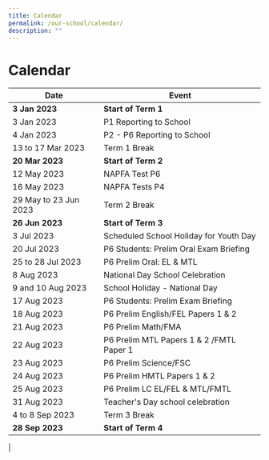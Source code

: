 ```yaml
---
title: Calendar
permalink: /our-school/calendar/
description: ""
---
```

# **Calendar**



| Date | Event |
| --- | --- |
| **3 Jan 2023** | **Start of Term 1**|
|3 Jan 2023 | P1 Reporting to School |
|4 Jan 2023 | P2 - P6 Reporting to School |
|13 to 17 Mar 2023 | Term 1 Break |
|**20 Mar 2023** | **Start of Term 2** |
|12 May 2023| NAPFA Test P6 |
|16 May 2023| NAPFA Tests P4 |
|29 May to 23 Jun 2023| Term 2 Break|
|**26 Jun 2023**| **Start of Term 3**|
|3 Jul 2023| Scheduled School Holiday for Youth Day|
|20 Jul 2023| P6 Students: Prelim Oral Exam Briefing|
|25 to 28 Jul 2023| P6 Prelim Oral: EL & MTL |
|8 Aug 2023| National Day School Celebration|
|9 and 10 Aug 2023| School Holiday - National Day|
|17 Aug 2023| P6 Students: Prelim Exam Briefing|
|18 Aug 2023| P6 Prelim English/FEL Papers 1 & 2|
|21 Aug 2023| P6 Prelim Math/FMA|
|22 Aug 2023| P6 Prelim MTL Papers 1 & 2 /FMTL Paper 1|
|23 Aug 2023| P6 Prelim Science/FSC|
|24 Aug 2023| P6 Prelim HMTL Papers 1 & 2 |
|25 Aug 2023| P6 Prelim LC EL/FEL & MTL/FMTL|
|31 Aug 2023| Teacher's Day school celebration|
|4 to 8 Sep 2023| Term 3 Break|
|**28 Sep 2023**| **Start of Term 4** |
|
